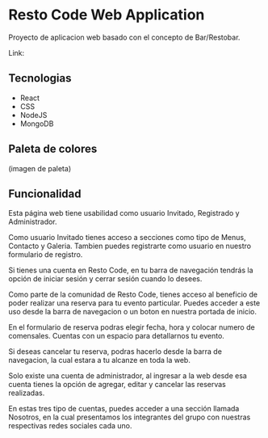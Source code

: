 <h1>Resto Code Web Application</h1>
<p>Proyecto de aplicacion web basado con el concepto de Bar/Restobar.</p>
<p>Link:</p>
<h2>Tecnologias</h2>
<ul>
  <li>React</li>
  <li>CSS</li>
  <li>NodeJS</li>
  <li>MongoDB</li>
</ul>
<h2>Paleta de colores</h2>
<p>(imagen de paleta)</p>
<h2>Funcionalidad</h2>
<p>Esta página web tiene usabilidad como usuario Invitado, Registrado y Administrador.</p>
<p>Como usuario Invitado tienes acceso a secciones como tipo de Menus, Contacto y Galeria. Tambien puedes registrarte como usuario en nuestro formulario de registro.</p>

<p>Si tienes una cuenta en Resto Code, en tu barra de navegación tendrás la opción de iniciar sesión y cerrar sesión cuando lo desees.</p>

<p>Como parte de la comunidad de Resto Code, tienes acceso al beneficio de poder realizar una reserva para tu evento particular. Puedes acceder a este uso desde la barra de navegacion o un boton en nuestra portada de inicio.</p>

<p>En el formulario de reserva podras elegir fecha, hora y colocar numero de comensales. Cuentas con un espacio para detallarnos tu evento. </p>
<p>Si deseas cancelar tu reserva, podras hacerlo desde la barra de navegacion, la cual estara a tu alcanze en toda la web.</p>

<p>Solo existe una cuenta de administrador, al ingresar a la web desde esa cuenta tienes la opción de agregar, editar y cancelar las reservas realizadas.</p>
<p>En estas tres tipo de cuentas, puedes acceder a una sección llamada Nosotros, en la cual presentamos los integrantes del grupo con nuestras respectivas redes sociales cada uno.</p>
